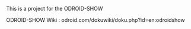 This is a project for the ODROID-SHOW

ODROID-SHOW Wiki : odroid.com/dokuwiki/doku.php?id=en:odroidshow
